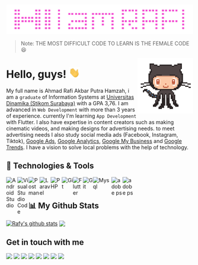 <a href="#"><img src="https://github.com/RafyMrX/RafyMrX/blob/main/banner-git.png" width="900"></a>
> Note: THE MOST DIFFICULT CODE TO LEARN IS THE FEMALE CODE :laughing: 
<img align='right' src='https://github.com/RafyMrX/RafyMrX/blob/main/octo.gif' width='150'>


# Hello, guys!  <img src="https://github.com/RafyMrX/RafyMrX/blob/main/wave.gif" width="30px">

My full name is Ahmad Rafi Akbar Putra Hamzah, i am a `graduate` of Information Systems at [Universitas Dinamika (Stikom Surabaya)](https://www.dinamika.ac.id/) with a GPA 3,76. I am advanced in `Web Development` with more than 3 years of experience. currently I'm learning `App Development` with Flutter. I also have expertise in content creators such as making cinematic videos, and making designs for advertising needs. to meet advertising needs I also study social media ads (Facebook, Instagram, Tiktok), [Google Ads](https://ads.google.com/), [Google Analytics](https://analytics.google.com/), [Google My Business](https://www.google.com/business/) and [Google Trends](https://trends.google.com/trends/). I have a vision to solve local problems with the help of technology.



## 🔧 Technologies & Tools
 <a href="https://developer.android.com/studio/">
  <img align="left" alt="Android Studio" title="AndroidStudio" width="30px" src="https://img.icons8.com/fluency/344/android-studio--v2.png" />
</a>
<a href="https://code.visualstudio.com/">
  <img align="left" alt="Visual Studio Code" title="Visual Studio Code" width="30px" src="https://img.icons8.com/fluency/344/visual-studio-code-2019.png" />
</a>
<a href="https://www.postman.com/">
  <img align="left" alt="Postman" title="Postman" width="30px" src="https://res.cloudinary.com/postman/image/upload/t_team_logo/v1629869194/team/2893aede23f01bfcbd2319326bc96a6ed0524eba759745ed6d73405a3a8b67a8" />
</a>
<a href="https://laravel.com/">
  <img align="left" alt="Laravel" title="Laravel" width="30px" src="https://upload.wikimedia.org/wikipedia/commons/thumb/9/9a/Laravel.svg/1969px-Laravel.svg.png" />
</a>
<a href="https://www.php.net/">
  <img align="left" alt="PHP" title="PHP" width="30px" src="https://cdn.iconscout.com/icon/free/png-256/php-2038871-1720084.png" />
</a>
<a href="https://dart.dev/">
  <img align="left" alt="Git" title="Git" width="30px" src="https://cdn-images-1.medium.com/v2/resize:fit:1200/1*knHF_qpxdtS8h0Z8EeqowA.png" />
</a>
<a href="https://flutter.dev/">
  <img align="left" alt="Flutter" title="Flutter" width="27px" src="https://static-00.iconduck.com/assets.00/flutter-icon-413x512-4picx6vy.png" />
</a>
<a href="https://git-scm.com/">
  <img align="left" alt="Git" title="Git" width="27px" src="https://i.pinimg.com/originals/01/e5/00/01e500fca29c045d432b64f285f9c229.png" />
</a>
<a href="https://www.mysql.com/">
  <img align="left" alt="Mysql" title="Mysql" width="50px" src="https://cdn.freebiesupply.com/logos/large/2x/mysql-logo-png-transparent.png" />
</a>

<a href="https://www.adobe.com/">
  <img align="left" alt="adobe ps" title="adobe ps" width="30px" src="https://upload.wikimedia.org/wikipedia/commons/thumb/a/af/Adobe_Photoshop_CC_icon.svg/640px-Adobe_Photoshop_CC_icon.svg.png" />
</a>
<a href="https://www.adobe.com/">
  <img align="left" alt="adobe ps" title="adobe ps" width="30px" src="https://upload.wikimedia.org/wikipedia/commons/thumb/4/40/Adobe_Premiere_Pro_CC_icon.svg/2101px-Adobe_Premiere_Pro_CC_icon.svg.png" />
</a>
<br><br>

## 📊 My Github Stats
<a href="https://github.com/RafyMrX/github-readme-stats"><img align="center" src="https://github-readme-stats.vercel.app/api?username=RafyMrX&show_icons=true&include_all_commits=true&theme=buefy&hide_border=true" alt="Rafy's github stats" /></a>  <a href="https://github.com/RafyMrX/github-readme-stats"><img align="center" src="https://github-readme-stats.vercel.app/api/top-langs/?username=RafyMrX&layout=compact&theme=buefy&hide_border=true" /></a> 
## Get in touch with me
[![](https://img.shields.io/badge/website-000000?style=for-the-badge&logo=About.me&logoColor=white)](#) 
[![](https://img.shields.io/badge/Medium-12100E?style=for-the-badge&logo=medium&logoColor=white)](https://medium.com/@rafy.works) 
[![](https://img.shields.io/badge/Gmail-D14836?style=for-the-badge&logo=gmail&logoColor=white)](mailto:rafy.works@gmail.com) 
[![](https://img.shields.io/badge/LinkedIn-0077B5?style=for-the-badge&logo=linkedin&logoColor=white)](https://www.linkedin.com/in/rafy-works/) 
[![](https://img.shields.io/badge/Twitter-1DA1F2?style=for-the-badge&logo=twitter&logoColor=white)](https://twitter.com/rafy_works) 
[![](https://img.shields.io/badge/Instagram-E4405F?style=for-the-badge&logo=instagram&logoColor=white)](https://www.instagram.com/raff.env/)
[![](https://img.shields.io/badge/Facebook-0B84EE?style=for-the-badge&logo=facebook&logoColor=white)](https://www.facebook.com/rafy.works) 
[![](https://img.shields.io/badge/YouTube-FF0000?style=for-the-badge&logo=youtube&logoColor=white)](https://www.youtube.com/channel/UCBRh4l8lbDp182PvKi4siZQ)






